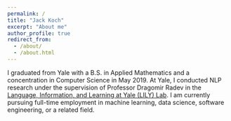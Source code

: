 ```yaml
---
permalink: /
title: "Jack Koch"
excerpt: "About me"
author_profile: true
redirect_from:
  - /about/
  - /about.html
---
```


I graduated from Yale with a B.S. in Applied Mathematics and a concentration in Computer Science in May 2019. At Yale, I conducted NLP research under the supervision of Professor Dragomir Radev in the [Language, Information, and Learning at Yale (LILY) Lab](https://yale-lily.github.io/). I am currently pursuing full-time employment in machine learning, data science, software engineering, or a related field.
